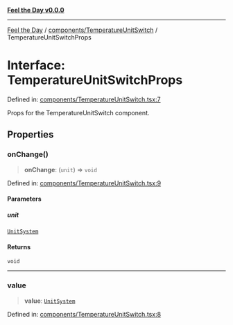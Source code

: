 [**Feel the Day v0.0.0**](../../../README.md)

***

[Feel the Day](../../../README.md) / [components/TemperatureUnitSwitch](../README.md) / TemperatureUnitSwitchProps

# Interface: TemperatureUnitSwitchProps

Defined in: [components/TemperatureUnitSwitch.tsx:7](https://github.com/HyeinKang/feel-the-day/blob/6b0d3fb3bda5bce2accd42bfbaa4c5a46f07891e/src/components/TemperatureUnitSwitch.tsx#L7)

Props for the TemperatureUnitSwitch component.

## Properties

### onChange()

> **onChange**: (`unit`) => `void`

Defined in: [components/TemperatureUnitSwitch.tsx:9](https://github.com/HyeinKang/feel-the-day/blob/6b0d3fb3bda5bce2accd42bfbaa4c5a46f07891e/src/components/TemperatureUnitSwitch.tsx#L9)

#### Parameters

##### unit

[`UnitSystem`](../../../types/unit/type-aliases/UnitSystem.md)

#### Returns

`void`

***

### value

> **value**: [`UnitSystem`](../../../types/unit/type-aliases/UnitSystem.md)

Defined in: [components/TemperatureUnitSwitch.tsx:8](https://github.com/HyeinKang/feel-the-day/blob/6b0d3fb3bda5bce2accd42bfbaa4c5a46f07891e/src/components/TemperatureUnitSwitch.tsx#L8)
